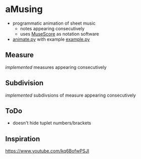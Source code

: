 # aMusing
- programmatic animation of sheet music
  - notes appearing consecutively
  - uses [MuseScore](https://musescore.org/) as notation software
- [animate.py](https://github.com/leftgoes/aMusing/blob/main/animate.py) with example [example.py](https://github.com/leftgoes/aMusing/blob/main/example.py)

## Measure
*implemented* measures appearing consecutively

## Subdivision
*implemented* subdivsions of measure appearing consecutively

## ToDo
- doesn't hide tuplet numbers/brackets

## Inspiration
https://www.youtube.com/kq6BofwPSJI
